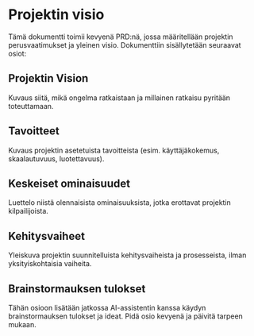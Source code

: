 # Projektin visio

Tämä dokumentti toimii kevyenä PRD:nä, jossa määritellään projektin perusvaatimukset ja yleinen visio. Dokumenttiin sisällytetään seuraavat osiot:

## Projektin Vision
Kuvaus siitä, mikä ongelma ratkaistaan ja millainen ratkaisu pyritään toteuttamaan.

## Tavoitteet
Kuvaus projektin asetetuista tavoitteista (esim. käyttäjäkokemus, skaalautuvuus, luotettavuus).

## Keskeiset ominaisuudet
Luettelo niistä olennaisista ominaisuuksista, jotka erottavat projektin kilpailijoista.

## Kehitysvaiheet
Yleiskuva projektin suunnitelluista kehitysvaiheista ja prosesseista, ilman yksityiskohtaisia vaiheita.

## Brainstormauksen tulokset

Tähän osioon lisätään jatkossa AI-assistentin kanssa käydyn brainstormauksen tulokset ja ideat. Pidä osio kevyenä ja päivitä tarpeen mukaan.
